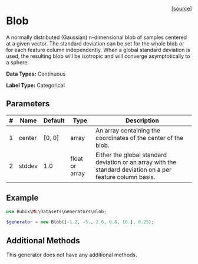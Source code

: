 <span style="float:right;"><a href="https://github.com/RubixML/ML/blob/master/src/Datasets/Generators/Blob.php">[source]</a></span>

# Blob
A normally distributed (Gaussian) n-dimensional blob of samples centered at a given vector. The standard deviation can be set for the whole blob or for each feature column independently. When a global standard deviation is used, the resulting blob will be isotropic and will converge asymptotically to a sphere.

**Data Types:** Continuous

**Label Type:** Categorical

## Parameters
| # | Name | Default | Type | Description |
|---|---|---|---|---|
| 1 | center | [0, 0] | array | An array containing the coordinates of the center of the blob. |
| 2 | stddev | 1.0 | float or array | Either the global standard deviation or an array with the standard deviation on a per feature column basis. |

## Example
```php
use Rubix\ML\Datasets\Generators\Blob;

$generator = new Blob([-1.2, -5., 2.6, 0.8, 10.], 0.25);
```

## Additional Methods
This generator does not have any additional methods.
